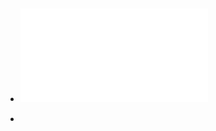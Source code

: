 - ![ten_simple_rules_reading_papers_carey.pdf](../assets/ten_simple_rules_reading_papers_carey_1736171507407_0.pdf)
	-
-